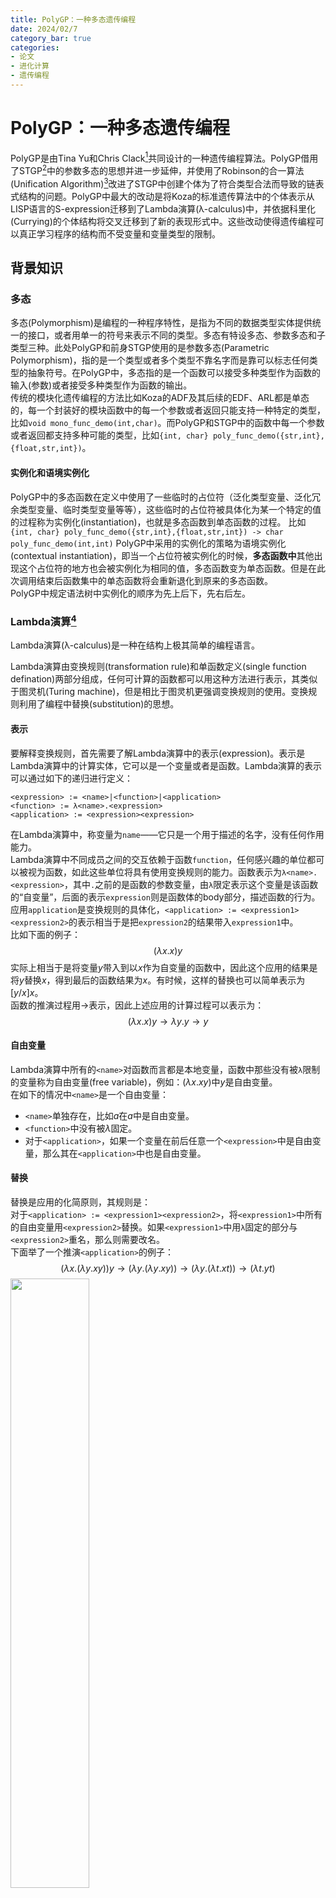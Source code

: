 ```yaml
---
title: PolyGP：一种多态遗传编程
date: 2024/02/7
category_bar: true
categories: 
- 论文
- 进化计算
- 遗传编程
---
```

# PolyGP：一种多态遗传编程
PolyGP是由Tina Yu和Chris Clack[^1]共同设计的一种遗传编程算法。PolyGP借用了STGP[^2]中的参数多态的思想并进一步延伸，并使用了Robinson的合一算法(Unification Algorithm)[^3]改进了STGP中创建个体为了符合类型合法而导致的链表式结构的问题。PolyGP中最大的改动是将Koza的标准遗传算法中的个体表示从LISP语言的S-expression迁移到了Lambda演算(λ-calculus)中，并依据科里化(Currying)的个体结构将交叉迁移到了新的表现形式中。这些改动使得遗传编程可以真正学习程序的结构而不受变量和变量类型的限制。  
[^1]: Tina Yu, Chris Clack., PolyGP: A Polymorphic Genetic Programming System in Haskell, 1998.  
[^2]: David J. Montana, Strongly Typed Genetic Programming, 1995.  
[^3]: Robinson, J. A. (1965). A machine-oriented logic based on the resolution principle. Journal of the ACM (JACM), 12(1), 23-41.  

## 背景知识
### 多态
多态(Polymorphism)是编程的一种程序特性，是指为不同的数据类型实体提供统一的接口，或者用单一的符号来表示不同的类型。多态有特设多态、参数多态和子类型三种。此处PolyGP和前身STGP使用的是参数多态(Parametric Polymorphism)，指的是一个类型或者多个类型不靠名字而是靠可以标志任何类型的抽象符号。在PolyGP中，多态指的是一个函数可以接受多种类型作为函数的输入(参数)或者接受多种类型作为函数的输出。  
传统的模块化遗传编程的方法比如Koza的ADF及其后续的EDF、ARL都是单态的，每一个封装好的模块函数中的每一个参数或者返回只能支持一种特定的类型，比如`void mono_func_demo(int,char)`。而PolyGP和STGP中的函数中每一个参数或者返回都支持多种可能的类型，比如`{int, char} poly_func_demo({str,int},{float,str,int})`。  

#### 实例化和语境实例化
PolyGP中的多态函数在定义中使用了一些临时的占位符（泛化类型变量、泛化冗余类型变量、临时类型变量等等），这些临时的占位符被具体化为某一个特定的值的过程称为实例化(instantiation)，也就是多态函数到单态函数的过程。
比如`{int, char} poly_func_demo({str,int},{float,str,int}) -> char poly_func_demo(int,int)`
PolyGP中采用的实例化的策略为语境实例化(contextual instantiation)，即当一个占位符被实例化的时候，**多态函数中**其他出现这个占位符的地方也会被实例化为相同的值，多态函数变为单态函数。但是在此次调用结束后函数集中的单态函数将会重新退化到原来的多态函数。  
PolyGP中规定语法树中实例化的顺序为先上后下，先右后左。  


### Lambda演算[^4]
Lambda演算(λ-calculus)是一种在结构上极其简单的编程语言。  
[^4]: Rual Rojas, A Tutorial Introduction to the Lambda Calculus, 2015.  

Lambda演算由变换规则(transformation rule)和单函数定义(single function defination)两部分组成，任何可计算的函数都可以用这种方法进行表示，其类似于图灵机(Turing machine)，但是相比于图灵机更强调变换规则的使用。变换规则利用了编程中替换(substitution)的思想。  

#### 表示
要解释变换规则，首先需要了解Lambda演算中的表示(expression)。表示是Lambda演算中的计算实体，它可以是一个变量或者是函数。Lambda演算的表示可以通过如下的递归进行定义：    

```
<expression> := <name>|<function>|<application>
<function> := λ<name>.<expression>
<application> := <expression><expression>
```
在Lambda演算中，称变量为`name`——它只是一个用于描述的名字，没有任何作用能力。  
Lambda演算中不同成员之间的交互依赖于函数`function`，任何感兴趣的单位都可以被视为函数，如此这些单位将具有使用变换规则的能力。函数表示为`λ<name>.<expression>`，其中`.`之前的是函数的参数变量，由`λ`限定表示这个变量是该函数的“自变量”，后面的表示`expression`则是函数体的body部分，描述函数的行为。  
应用`application`是变换规则的具体化，`<application> := <expression1><expression2>`的表示相当于是把`expression2`的结果带入`expression1`中。  
比如下面的例子：  
$$(λx.x)y$$
实际上相当于是将变量$y$带入到以$x$作为自变量的函数中，因此这个应用的结果是将$y$替换$x$，得到最后的函数结果为$x$。有时候，这样的替换也可以简单表示为$[y/x]x$。  
函数的推演过程用$→$表示，因此上述应用的计算过程可以表示为：
$$(λx.x)y→λy.y→y$$

#### 自由变量
Lambda演算中所有的`<name>`对函数而言都是本地变量，函数中那些没有被`λ`限制的变量称为自由变量(free variable)，例如：$(λx.xy)$中$y$是自由变量。  
在如下的情况中`<name>`是一个自由变量：  
- `<name>`单独存在，比如$a$在$a$中是自由变量。  
- `<function>`中没有被$λ$固定。  
- 对于`<application>`，如果一个变量在前后任意一个`<expression>`中是自由变量，那么其在`<application>`中也是自由变量。  

#### 替换
替换是应用的化简原则，其规则是：  
对于`<application> := <expression1><expression2>`，将`<expression1>`中所有的自由变量用`<expression2>`替换。如果`<expression1>`中用`λ`固定的部分与`<expression2>`重名，那么则需要改名。  
下面举了一个推演`<application>`的例子：  
$$(λx.(λy.xy))y→(λy.(λy.xy))→(λy.(λt.xt))→(λt.yt)$$
<img src = https://cdn.jsdelivr.net/gh/l61012345/Pic/img/20240207133137.png width=50%>  

### 科里化和偏函数
柯里化(Currying)是把接受多个参数的函数变换成接受一个单一参数（最初函数的第一个参数）的函数，并且返回接受余下的参数而且返回结果的新函数的技术。 在直觉上，柯里化声称「如果你固定某些参数，你将得到接受余下参数的一个函数」。所以对于有两个变量的函数，如果固定了一个变量，就得到有一个变量的函数。 柯里化在理论计算机科学中提供了一种研究带有多个参数的函数的方式，尤其在只接受一个单一参数的lambda演算中。  
<img src=https://cdn.jsdelivr.net/gh/l61012345/Pic/img/20240207183428.png width=60%>  

例如，以下是一个柯里化的示例函数：
```javascript
var foo = function(a) {
    return function(b) {
        return a * a + b * b;
    }
}

// 调用上述函数：
var result = foo(3)(4); // 结果为 25
```
其中子函数的部分也可以被提取出来独立运行，被视为是父函数的部分表达，称为偏函数(Partial Application)[^5]。偏函数为PolyGP提供了在lambda演算下实现交叉的可能。  
[^5]: Chris Clack, Tina Yu, Performance Enhanced Genetic Programming, 1995.  

### 有类型的Lambda演算
标准的Lambda演算是没有数据类型的，但是后续有若干学者用各种方式实现了有类型的Lambda演算(Typed Lambda calculus)。PolyGP中使用的是Hindley–Milner类型推论算法[^6]。  
[^6]: R.Milner. A Theory of Type Polymorphism in Programming. Journal of Computer and System Sciences, 1978.  

- `function`和`expression`的类型  
    在这种方法中，`name`、`function`和`expression`都具有类型，`function`和`expression`的类型表示为：  
    $$F1^{σ1→σ2}$$
    其中，$σ1$表示的是函数的参数类型；$σ2$表示的是函数的返回类型。  
    PolyGP的论文中使用了科里化的表示方法：  
    $$(F1^{σ1→σ2} ARG1^{σ1})^{σ2}$$
    其中$ARG1$是函数$F1$的参数。  
    使用科里化的表示方法的目的是为了更好的表示有多个参数的函数，如下面的函数$F2$拥有两个参数$ARG1$和$ARG2$，其类型分别为$σ1$和$σ2$，函数的返回类型为$σ3$，简单表示为：  
    $$F2^{σ1→σ2→σ3}$$
    展开表示为：  
    $$((F2^{σ1→σ2→σ3} ARG1^{σ1})^{σ2→σ3} ARG2^{σ2})^{σ3}$$

    函数的嵌套需要满足**子函数的返回类型应该是父函数的参数类型，如此才满足合法性**。比如上面的函数$F1$的返回类型正好满足$F2$中$ARG2$的类型，因此可以实现$F2$中嵌套$F1$：  
    $$((F2^{σ1→σ2→σ3} ARG1^{σ1})^{σ2→σ3} (F1^{σ1→σ2} ARG1^{σ1})^{σ2})^{σ3}$$

    这种表示方法可以被转换为树形结构，下图展示了上面的三个例子是如何被树形结构化的：  

    <img src = https://cdn.jsdelivr.net/gh/l61012345/Pic/img/20240207141506.png width=50%>  

- `application`的类型  
    应用`application`的类型可以根据`expression`的类型推理得出：  
    如果`expression1`有类型$σ1→σ2$，`expression2`有类型$σ1$，那么一个应用`<expression1><expression2>`的类型就应该是$σ2$。  

## 算法结构
PolyGP相比于标准GP最大的改进在于引入了类型系统(type system)，在种群初始化和遗传操作（下图中的evolvor和creator）两个阶段中用于保证所有的个体都是类型合法的。  
<img src=https://cdn.jsdelivr.net/gh/l61012345/Pic/img/20240207162313.png width=40%>   

## 种群初始化与个体表示
PolyGP中的个体表示为有类型的lambda演算的函数。种群初始化的过程中调用了类型系统来检查类的合法性。  

### 元素的类型
同STGP一样，端点集和函数集中的每一个元素（端点/基函数）都具有类型，PolyGP中的类型有如下5种：  
```
σ::τ        build in type
  |v        type variable
  |σ1→σ2    function type
  |[σ1]     list of elements all of type σ1
  |(σ1→σ2)  priority
  τ::int | string | bool | generic_i
  v::dummy_i | temperary_i
```

- 内置类型$τ$：比如`int`，`string`,`bool`等等，除此之外还有泛化类型`generic_i`
- 类型变量$v$：包括冗余类型变量和临时类型变量，以下会详述
- 函数的类型$σ_1→σ_2$：表示函数的类型，在[有类型的Lambda演算](#有类型的lambda演算)中已经介绍过
- 列表的类型$[σ_1]$表示列表中所有元素的类型都是$σ_1$
- 优先级$()$:用于表示类型推论的优先级  

#### 类型变量
此外，为了实现多态性，在PolyGP中引入了三种不同的类型变量用于在不同的阶段表示个体：  
- 泛化类型变量(generic type variable)  
  类型变量(type variable)是一种用于表示类型的变量，这个变量的具体值是某一种数据类型，比如`x -> int`。所谓泛化类型变量就是这个类型变量可以允许多种类型的具体值。泛化类型变量在进化的过程中永远不会被实例化，在进化的过程中会被看做是内置的类型。  
  泛化类型变量用于在进化过程中表示函数集中的多态函数的类型。  
- 冗余类型变量(dummy type variable)  
  冗余类型变量用于在构建个体中表示函数集或者端点集中多态函数的类型。在创建个体的过程中每一次用到含有冗余类型变量的函数时，都需要对冗余类型的变量进行实例化。  
  比如：已知函数集中的两个多态函数$f1$和$f2$的参数类型是一致的（或者两者的类型存在某种关联），但是并不对具体的参数类型值做限定，那么此时就用冗余类型变量$α$进行标记：$f1^{α→[\alpha]}$,$f2^{α→α}$。创建个体的过程中如果要调用这两个函数，那么$α$将会被实例化为具体的类型，比如$f1^{int→[int]}$,$f2^{int→int}$。  
  在冗余类型变量实例化的过程中，会根据父函数所要求的类型实例化为特定的类型；如果没有要求(比如父函数只对子函数的返回类型做要求，并未对参数类型进行限制)，子函数的冗余类型变量将会被实例化为临时变量。  
- 临时类型变量(temporary type variable)  
  临时变量会在遗传操作的过程中根据其中一个亲本的类型进行实例化。  
  需要在创建个体的过程中，如果需要一个冗余类型变量和一个临时类型变量类型相符(unify)，这个时候冗余类型变量会先实例化为一个特定的临时类型变量，之后再根据遗传操作实例化为其他的类型变量。  

{% note info %}  
多态的函数和端点会使用冗余类型变量来进行表示。但是如果函数和端点是程序的参数或者输出，那么则使用泛化类型变量。  
{% endnote %}  

需要再次强调的是，PolyGP中使用的是[语境实例化](#实例化和语境实例化)。  

### 合一算法
个体创建的过程中，和STGP一样，要求**个体要求其父函数的参数的类型与子函数的返回的类型相同**。  
<img src=https://cdn.jsdelivr.net/gh/l61012345/Pic/img/20240130150159.png width=60%>  
这一规则是通过合一算法(unification algorithm)进行检查的。  
合一是找到使两个给定表达式相等的替换的过程。具体而言，合一算法规定了两个表达式中的变量如果代换为相应的表达式之后是否可以等价。在类型系统中，合一算法可以规定在特定的实例化下两个类型变量是否被视为是合一的(unified)/等价的。  
在合一算法中，定义替换(substitution)：  
$$θ=\{(X_i,t_i),...\}$$
其中$X_i$是一个类型变量，$t_i$是一个特定的类型，比如$\{(a,int)\}$.  
对替换应用到一个函数类型(指形如为`arg_type → return_type`的类型)$A$的结果$Aθ$是这个类或者函数$A$中所有出现$X_i$的地方都被替换为$t_i$，比如：  
$$α→α\{(α,int)\} = int → int$$
那么对于两个函数类型$A$、$B$，如果存在一个替换$θ$使得:  
$$Aθ=Bθ$$
那么称两个函数类型$A$和$B$是合一的。  
比如对于$A:X_1→[string]$和$B:int→X_2$，可以找到一个替换$θ=\{(X_1,int),(X_2,[string])\}$使得$Aθ=Bθ$，那么类型$A$和$B$是合一的。  

有些时候两个类型可能会有不止一个替换可以使其合一，在这种情况下，合一算法会返回更为通用的替换。也就是说，合一算法会更倾向于返回含有类型变量的替换。  

在个体生成的过程中，合一算法会始终检查每一级的子函数的返回类型是否与上一级的父函数参数的类型对特定的实例化目标合一。  
在PolyGP中，合一化要求的替换必须要是有意义的，也就是说冗余类型变量和临时类型变量不能够做合一化。  

### 种群初始化
PolyGP的个体生成使用的是Full初始化方法（即深度优先，在未达到深度前只选择函数集中的元素），此外还需要遵循合一算法的类型检查。  
此外，PolyGP中还设计了一个回溯机制(trackback)：生成过程中无法找到满足特定类型的端点/基函数时，则返回到上一个合法的节点，重新选择该节点上的函数。  

#### 个体生成的例子
这个例子的要求如下：  
```
Output Type: [G2]
Terminal Set: {L::[G1],NIL::[α],F::(G1→G2)}
Function Set: 
        { HEAD::[α]->α,
          IF-ELSE::bool -> α -> α → α,
          IF::bool -> α -> α → α,
          TAIL::[α]->[α],
          CONS::α->[α]->[α],
          NULL::[α]->bool,
          F::G1->G2,
          MAP::(G1->G2)->[G1]->[G2]}
Max Tree Depth: 3
```
其中`α`是冗余类型变量；`G1`和`G2`是泛化类型变量。  

1. 首先选取一个函数`IF`，其需要三个输入参数类型分别为`bool`、`α`、`α`，由于程序需要返回的类型为`[G2]`，因此`IF`的返回类型需要是`[G2]`，因此`α`需要被实例化为`[G2]`:  
    $$(((IF^{bool→[G2]→[G2]→[G2]} ARG1^{bool})^{[G2]→[G2]→[G2]} ARG2^{[G2]})^{[G2]→[G2]} ARG3^{[G2]})^{[G2]}$$
    <img src=https://cdn.jsdelivr.net/gh/l61012345/Pic/img/20240208173000.png width=30%>   

2. 根据先上后下，先右后左的原则，寻找函数集中合适的$ARG3$（即返回类型为`[G2]`的函数），此时类型系统随机选择了`MAP`函数作为$ARG3$，它的返回类型正好是`[G2]`，它引入了两个新的输入参数$ARG4$和$ARG5$类型要求对应为`(G1→G2)`和`[G1]`:  
    $$(((IF^{bool→[G2]→[G2]→[G2]} ARG1^{bool})^{[G2]→[G2]→[G2]} ARG2^{[G2]})^{[G2]→[G2]} ((MAP^{(G1→G2)→[G1]→[G2]} ARG4^{(G1→G2)})^{[G1]→[G2]})ARG5^{[G2]})^{[G2]}$$
    <img src=https://cdn.jsdelivr.net/gh/l61012345/Pic/img/20240208173126.png width=40%>  

3. 由于达到了最大深度，于是开始选择端点，按照MAP函数的参数类型要求，只能用$F$填入$ARG4^{(G1→G2)}$：  
   $$(((IF^{bool→[G2]→[G2]→[G2]} ARG1^{bool}) ARG2^{[G2]})^{[G2]→[G2]→[G2]} ((MAP^{(G1→G2)→[G1]→[G2]} F^{(G1→G2)})^{[G1]→[G2]})ARG5^{[G2]})^{[G2]}$$
   <img src=https://cdn.jsdelivr.net/gh/l61012345/Pic/img/20240208173151.png width=40%>   

4. 同理只能用$L$填入$ARG5^{[G1]}$:
    $$(((IF^{bool→[G2]→[G2]→[G2]} ARG1^{bool})^{[G2]→[G2]→[G2]} ARG2^{[G2]})^{[G2]→[G2]} ((MAP^{(G1→G2)→[G1]→[G2]} F^{(G1→G2)})^{[G1]→[G2]})L^{[G2]})^{[G2]}$$
    <img src=https://cdn.jsdelivr.net/gh/l61012345/Pic/img/20240208173218.png width=40%>  

5. 接下来实例化$ARG2$，类型系统随机选择了`IF-ELSE`作为$ARG2$并引入了新的参数$ARG6$、$ARG7$、$ARG8$，这些参数的类型分别为:`bool`、`[G2]`、`[G2]`.  
    $$(((IF^{bool→[G2]→[G2]→[G2]} ARG1^{bool})^{[G2]→[G2]→[G2]} ((IFELSE^{bool→[G2]→[G2]→[G2]} ARG6^{bool})^{[G2]→[G2]→[G2]} ARG7^{[G2]})^{[G2]→[G2]}ARG8^{[G2]})^{[G2]})^{[G2]→[G2]} (((MAP^{(G1→G2)→[G1]→[G2]} F^{(G1→G2)})^{[G1]→[G2]})L^{[G2]})^{[G2]}$$
    <img src=https://cdn.jsdelivr.net/gh/l61012345/Pic/img/20240208173242.png width=40%>   

6. 达到最大深度，按照和3、4相同的方法，对$ARG8$和$ARG7$，要求类型为`[G2]`的端点，只能填入$NIL$，同时该函数中的$α$被实例化为`G2`:  
   $$(((IF^{bool→[G2]→[G2]→[G2]} ARG1^{bool})^{[G2]→[G2]→[G2]} ((IFELSE^{bool→[G2]→[G2]→[G2]} ARG6^{bool})^{[G2]→[G2]→[G2]} NIL^{[G2]})^{[G2]→[G2]}NIL^{[G2]})^{[G2]})^{[G2]→[G2]} (((MAP^{(G1→G2)→[G1]→[G2]} F^{(G1→G2)})^{[G1]→[G2]})L^{[G2]})^{[G2]}$$
   <img src=https://cdn.jsdelivr.net/gh/l61012345/Pic/img/20240208173309.png width=40%>  

7. 对$ARG6$实例化，但是端点集中没有`bool`类型的端点，生成出错，因此退回到上一级函数生成的节点重新选择其他函数。  
   <img src=https://cdn.jsdelivr.net/gh/l61012345/Pic/img/20240208173342.png width=40%>   

8. 重新选择$ARG2$的实例化，这次选择`HEAD`函数，该函数中`α`被实例化为`[G2]`，并引入新的参数$ARG9$，其类型为列表的列表`[[G2]]`:  
   $$((IF^{bool→[G2]→[G2]→[G2]} ARG1^{bool})^{[G2]→[G2]→[G2]} (HEAD^{[[G2]]→[G2]} ARG9^{[[G2]]})^{[G2]→[G2]} ((MAP^{(G1→G2)→[G1]→[G2]} F^{(G1→G2)})^{[G1]→[G2]})L^{[G2]})^{[G2]}$$
   <img src=https://cdn.jsdelivr.net/gh/l61012345/Pic/img/20240208173416.png width=40%>  

9.  实例化$ARG9$，只能填入$NIL$，同时该函数中的$α$被实例化为`[[G2]]`:  
    $$((IF^{bool→[G2]→[G2]→[G2]} ARG1^{bool})^{[G2]→[G2]→[G2]} (HEAD^{[[G2]]→[G2]} NIL^{[[G2]]})^{[G2]→[G2]} ((MAP^{(G1→G2)→[G1]→[G2]} F^{(G1→G2)})^{[G1]→[G2]})L^{[G2]})^{[G2]}$$
    <img src=https://cdn.jsdelivr.net/gh/l61012345/Pic/img/20240208173500.png width=40%>   

10. 实例化最左边的$ARG1$，由于$IF-ELSE$函数不能在此层出现，函数集中唯一的选择是$NULL$，由于其参数类型为`α`且并没有任何限制，按照冗余类型变量的机制，新建一个临时类型类型变量`T1`并将`α`实例化为这个类型变量。  
    $$((IF^{bool→[G2]→[G2]→[G2]} (NULL^{bool→[T1]} ARG10^{[T1]})^{T1})^{[G2]→[G2]→[G2]} (HEAD^{[[G2]]→[G2]} NIL^{[[G2]]})^{[G2]→[G2]} ((MAP^{(G1→G2)→[G1]→[G2]} F^{(G1→G2)})^{[G1]→[G2]})L^{[G2]})^{[G2]}$$
    <img src=https://cdn.jsdelivr.net/gh/l61012345/Pic/img/20240208173527.png width=40%>   

11. 实例化$ARG10$，其类型为`[T1]`应当是一个列表，因此$L$和$NIL$都符合要求，类型系统随机选择了$NIL$，由于$NIL$中的冗余类型变量`α`不能临时类型变量`T1`和进行合一化操作，此处只能将`α`实例化为新的临时类型变量`T2`.  
`T2`会在遗传操作中被实例化。  
    $$((IF^{bool→[G2]→[G2]→[G2]} (NULL^{bool→[T1]} NIL^{[T2]})^{T1})^{[G2]→[G2]→[G2]} (HEAD^{[[G2]]→[G2]} NIL^{[[G2]]})^{[G2]→[G2]} ((MAP^{(G1→G2)→[G1]→[G2]} F^{(G1→G2)})^{[G1]→[G2]})L^{[G2]})^{[G2]}$$
    <img src=https://cdn.jsdelivr.net/gh/l61012345/Pic/img/20240208173550.png width=40%>  

最终的个体为：  
<img src=https://cdn.jsdelivr.net/gh/l61012345/Pic/img/20240208173622.png width=40%>  

整个生成该个体过程的动画：  
<img src = https://cdn.jsdelivr.net/gh/l61012345/Pic/img/PolyGP%E7%9A%84%E4%B8%AA%E4%BD%93%E7%94%9F%E6%88%90%E6%A1%88%E4%BE%8B.gif width=100%>    


### 递归
PolyGP中允许个体含有递归结构，实现的方法也很简单，正在生成的个体会被命名然后放入函数集中，如此实现递归调用。如果输入列表(input list,用于记录个体的全部输入)过长，那么将停止递归。    

## 评估
每个个体都是一个Lambda推演中的表示`expression`，评估的过程则是将数据集应用到这个表示中：  
$$(λx.E)(dataset) → E[dataset/x]$$


## 遗传操作
进化的过程PolyGP中使用了遗传算法的稳态机制(steady-state)，在稳态机制中交叉后产生的新个体将会直接替代原有种群中适应度最低的个体。PolyGP的作者认为稳态机制可以保证产生的个体可以直接加入到现有种群中进行遗传操作加快进化，而不至于等到下一代。  

### 交叉
PolyGP的交叉依赖于个体科里化的表达。  
在较低端树叶层级的交叉与点突变作用类似，相当于随机搜索。因此为了产生更大规模的遗传物质交换，系统限制了交叉只能出现在`application`的节点，即任何可以被抽象为`<expression1><expression2>`的节点上。  
PolyGP的交叉仍然是一种类保护的交叉，其具体做法如下：  
第一个交叉点可以在亲本的`application`节点上任意选择，选择好后返回这个节点对应的深度和返回类型。第二个交叉点需要按照第一个交叉点的深度和返回类型选择与之相符合的节点：
- 深度信息是为了防止交叉之后的子树超过最大深度  
- 第二个交叉点下子树返回的返回类型需要与第一个交叉点下子树的返回类型合一，如此保证新生成的树的合法性。  

同时，在交叉的过程中，第二交叉点下子树的存在的临时类型变量会根据第一个交叉点所要求的返回类型进行实例化。  
需要注意的是，PolyGP中的交叉操作是单后代交叉，最终产生的后代是由第一亲本决定的。  

#### 交叉的例子
现在有两个亲本：  
$P1$为上个例子中的结果：  
$$((IF^{bool→[G2]→[G2]→[G2]} 【×】\underline{(NULL^{bool→[T1]} NIL^{[T2]})^{T1})^{[G2]→[G2]→[G2]}} (HEAD^{[[G2]]→[G2]} NIL^{[[G2]]})^{[G2]→[G2]} ((MAP^{(G1→G2)→[G1]→[G2]} F^{(G1→G2)})^{[G1]→[G2]})L^{[G2]})^{[G2]}$$
$P2$的写法如下：  
$$((IF^{bool→T1→T1→T1}【×】\underline{(NULL^{[G1]→bool}L^{[G1]})^{bool})^{[T1]→[T1]→[T1]}}(HEAD^{[T1]→T1}NIL^{[T1]})^{[T1]→[T1]}(HEAD^{[T1]→T1}NIL^{[T1]})^{T1})^{T1}$$ 
【×】为交叉点，下划线的部分是交叉的部分。  
交叉的结果为：  
$$((IF^{bool→[G2]→[G2]→[G2]} \overline{(NULL^{[G1]→bool} L^{[G1]})^{bool}})^{[G2]→[G2]→[G2]} (HEAD^{[[G2]]→[G2]} NIL^{[[G2]]})^{[G2]→[G2]} ((MAP^{(G1→G2)→[G1]→[G2]} F^{(G1→G2)})^{[G1]→[G2]})L^{[G2]})^{[G2]}$$
上划线的位置为交叉的部分。  

下面的动画展示了这一过程：  
<img src = https://cdn.jsdelivr.net/gh/l61012345/Pic/img/%E6%BC%94%E7%A4%BA%E6%96%87%E7%A8%BF1.gif width=100%>  